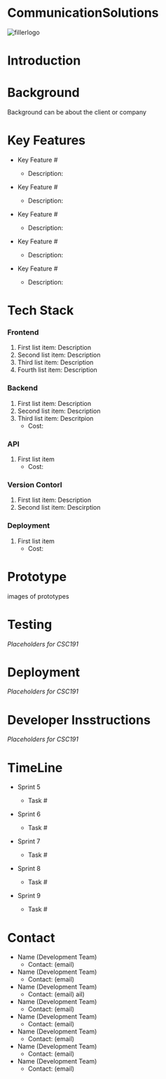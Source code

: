 
# CommunicationSolutions

![fillerlogo](https://github.com/JustJoseM/CommunicationSolutions/assets/115119329/bd259dbd-4098-41f5-9c5f-1d04de4dab84)

# Introduction 

# Background
Background can be about the client or company

# Key Features
+ Key Feature #
   - Description:
 
+ Key Feature #
   - Description:
 
+ Key Feature #
   - Description:
 
+ Key Feature #
   - Description:
 
+ Key Feature #
   - Description:

# Tech Stack
### Frontend
1. First list item: Description 
2. Second list item: Description 
3. Third list item: Description 
4. Fourth list item: Description

### Backend
1. First list item: Description 
2. Second list item: Description
3. Third list item: Descritpion
   - Cost:

### API
1. First list item
   - Cost:

### Version Contorl
1. First list item: Description 
2. Second list item: Descirption 

### Deployment
1. First list item
   - Cost:

# Prototype 
images of prototypes

# Testing
_Placeholders for CSC191_

# Deployment
_Placeholders for CSC191_

# Developer Insstructions
_Placeholders for CSC191_

# TimeLine
+ Sprint 5
   - Task #

+ Sprint 6
   - Task #
 
+ Sprint 7
   - Task #
 
+ Sprint 8
   - Task #
 
+ Sprint 9
   - Task #

# Contact
+ Name (Development Team)
   - Contact: (email) 
+ Name (Development Team)
   - Contact: (email) 
+ Name (Development Team)
   - Contact: (email) ail)
+ Name (Development Team)
   - Contact: (email) 
+ Name (Development Team)
   - Contact: (email) 
+ Name (Development Team)
   - Contact: (email) 
+ Name (Development Team)
   - Contact: (email) 
+ Name (Development Team)
   - Contact: (email) 
